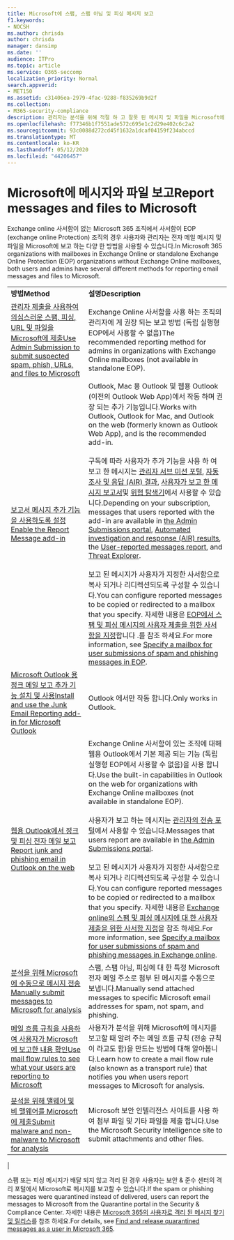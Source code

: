 ```yaml
---
title: Microsoft에 스팸, 스팸 아님 및 피싱 메시지 보고
f1.keywords:
- NOCSH
ms.author: chrisda
author: chrisda
manager: dansimp
ms.date: ''
audience: ITPro
ms.topic: article
ms.service: O365-seccomp
localization_priority: Normal
search.appverid:
- MET150
ms.assetid: c31406ea-2979-4fac-9288-f835269b9d2f
ms.collection:
- M365-security-compliance
description: 관리자는 분석을 위해 적절 하 고 잘못 된 메시지 및 파일을 Microsoft에 보고 하는 다양 한 방법에 대해 알아볼 수 있습니다.
ms.openlocfilehash: f77346b1f7551ade572c695e1c2d29e402c6c2a2
ms.sourcegitcommit: 93c0088d272cd45f1632a1dcaf04159f234abccd
ms.translationtype: MT
ms.contentlocale: ko-KR
ms.lasthandoff: 05/12/2020
ms.locfileid: "44206457"
---
```

# <a name="report-messages-and-files-to-microsoft"></a><span data-ttu-id="58de2-103">Microsoft에 메시지와 파일 보고</span><span class="sxs-lookup"><span data-stu-id="58de2-103">Report messages and files to Microsoft</span></span>

<span data-ttu-id="58de2-104">Exchange online 사서함이 없는 Microsoft 365 조직에서 사서함이 EOP (exchange online Protection) 조직의 경우 사용자와 관리자는 전자 메일 메시지 및 파일을 Microsoft에 보고 하는 다양 한 방법을 사용할 수 있습니다.</span><span class="sxs-lookup"><span data-stu-id="58de2-104">In Microsoft 365 organizations with mailboxes in Exchange Online or standalone Exchange Online Protection (EOP) organizations without Exchange Online mailboxes, both users and admins have several different methods for reporting email messages and files to Microsoft.</span></span>

|||
|---|---|
|<span data-ttu-id="58de2-105">**방법**</span><span class="sxs-lookup"><span data-stu-id="58de2-105">**Method**</span></span>|<span data-ttu-id="58de2-106">**설명**</span><span class="sxs-lookup"><span data-stu-id="58de2-106">**Description**</span></span>|
|[<span data-ttu-id="58de2-107">관리자 제출을 사용하여 의심스러운 스팸, 피싱, URL 및 파일을 Microsoft에 제출</span><span class="sxs-lookup"><span data-stu-id="58de2-107">Use Admin Submission to submit suspected spam, phish, URLs, and files to Microsoft</span></span>](admin-submission.md)|<span data-ttu-id="58de2-108">Exchange Online 사서함을 사용 하는 조직의 관리자에 게 권장 되는 보고 방법 (독립 실행형 EOP에서 사용할 수 없음)</span><span class="sxs-lookup"><span data-stu-id="58de2-108">The recommended reporting method for admins in organizations with Exchange Online mailboxes (not available in standalone EOP).</span></span>|
|[<span data-ttu-id="58de2-109">보고서 메시지 추가 기능을 사용하도록 설정</span><span class="sxs-lookup"><span data-stu-id="58de2-109">Enable the Report Message add-in</span></span>](enable-the-report-message-add-in.md)|<span data-ttu-id="58de2-110">Outlook, Mac 용 Outlook 및 웹용 Outlook (이전의 Outlook Web App)에서 작동 하며 권장 되는 추가 기능입니다.</span><span class="sxs-lookup"><span data-stu-id="58de2-110">Works with Outlook, Outlook for Mac, and Outlook on the web (formerly known as Outlook Web App), and is the recommended add-in.</span></span> <br/><br/> <span data-ttu-id="58de2-111">구독에 따라 사용자가 추가 기능을 사용 하 여 보고 한 메시지는 [관리자 서브 미션 포털](admin-submission.md), [자동 조사 및 응답 (AIR) 결과](air-view-investigation-results.md), [사용자가 보고 한 메시지 보고서](view-email-security-reports.md#user-reported-messages-report)및 [위협 탐색기](threat-explorer-views.md#email--submissions)에서 사용할 수 있습니다.</span><span class="sxs-lookup"><span data-stu-id="58de2-111">Depending on your subscription, messages that users reported with the add-in are available in [the Admin Submissions portal](admin-submission.md), [Automated investigation and response (AIR) results](air-view-investigation-results.md), the [User-reported messages report](view-email-security-reports.md#user-reported-messages-report), and [Threat Explorer](threat-explorer-views.md#email--submissions).</span></span> <br/><br/> <span data-ttu-id="58de2-112">보고 된 메시지가 사용자가 지정한 사서함으로 복사 되거나 리디렉션되도록 구성할 수 있습니다.</span><span class="sxs-lookup"><span data-stu-id="58de2-112">You can configure reported messages to be copied or redirected to a mailbox that you specify.</span></span> <span data-ttu-id="58de2-113">자세한 내용은 [EOP에서 스팸 및 피싱 메시지의 사용자 제출을 위한 사서함을 지정](user-submission.md)합니다 .를 참조 하세요.</span><span class="sxs-lookup"><span data-stu-id="58de2-113">For more information, see [Specify a mailbox for user submissions of spam and phishing messages in EOP](user-submission.md).</span></span>|
|[<span data-ttu-id="58de2-114">Microsoft Outlook 용 정크 메일 보고 추가 기능 설치 및 사용</span><span class="sxs-lookup"><span data-stu-id="58de2-114">Install and use the Junk Email Reporting add-in for Microsoft Outlook</span></span>](junk-email-reporting-add-in-for-microsoft-outlook.md)|<span data-ttu-id="58de2-115">Outlook 에서만 작동 합니다.</span><span class="sxs-lookup"><span data-stu-id="58de2-115">Only works in Outlook.</span></span>|
|[<span data-ttu-id="58de2-116">웹용 Outlook에서 정크 및 피싱 전자 메일 보고</span><span class="sxs-lookup"><span data-stu-id="58de2-116">Report junk and phishing email in Outlook on the web</span></span>](report-junk-email-and-phishing-scams-in-outlook-on-the-web-eop.md)|<span data-ttu-id="58de2-117">Exchange Online 사서함이 있는 조직에 대해 웹용 Outlook에서 기본 제공 되는 기능 (독립 실행형 EOP에서 사용할 수 없음)을 사용 합니다.</span><span class="sxs-lookup"><span data-stu-id="58de2-117">Use the built-in capabilities in Outlook on the web for organizations with Exchange Online mailboxes (not available in standalone EOP).</span></span> <br/><br/> <span data-ttu-id="58de2-118">사용자가 보고 하는 메시지는 [관리자의 전송 포털](admin-submission.md)에서 사용할 수 있습니다.</span><span class="sxs-lookup"><span data-stu-id="58de2-118">Messages that users report are available in [the Admin Submissions portal](admin-submission.md).</span></span> <br/><br/> <span data-ttu-id="58de2-119">보고 된 메시지가 사용자가 지정한 사서함으로 복사 되거나 리디렉션되도록 구성할 수 있습니다.</span><span class="sxs-lookup"><span data-stu-id="58de2-119">You can configure reported messages to be copied or redirected to a mailbox that you specify.</span></span> <span data-ttu-id="58de2-120">자세한 내용은 [Exchange online의 스팸 및 피싱 메시지에 대 한 사용자 제출을 위한 사서함 지정](user-submission.md)을 참조 하세요.</span><span class="sxs-lookup"><span data-stu-id="58de2-120">For more information, see [Specify a mailbox for user submissions of spam and phishing messages in Exchange online](user-submission.md).</span></span>|
|[<span data-ttu-id="58de2-121">분석을 위해 Microsoft에 수동으로 메시지 전송</span><span class="sxs-lookup"><span data-stu-id="58de2-121">Manually submit messages to Microsoft for analysis</span></span>](submit-spam-non-spam-and-phishing-scam-messages-to-microsoft-for-analysis.md)|<span data-ttu-id="58de2-122">스팸, 스팸 아님, 피싱에 대 한 특정 Microsoft 전자 메일 주소로 첨부 된 메시지를 수동으로 보냅니다.</span><span class="sxs-lookup"><span data-stu-id="58de2-122">Manually send attached messages to specific Microsoft email addresses for spam, not spam, and phishing.</span></span>|
|[<span data-ttu-id="58de2-123">메일 흐름 규칙을 사용하여 사용자가 Microsoft에 보고한 내용 확인</span><span class="sxs-lookup"><span data-stu-id="58de2-123">Use mail flow rules to see what your users are reporting to Microsoft</span></span>](use-mail-flow-rules-to-see-what-your-users-are-reporting-to-microsoft.md)|<span data-ttu-id="58de2-124">사용자가 분석을 위해 Microsoft에 메시지를 보고할 때 알려 주는 메일 흐름 규칙 (전송 규칙이 라고도 함)을 만드는 방법에 대해 알아봅니다.</span><span class="sxs-lookup"><span data-stu-id="58de2-124">Learn how to create a mail flow rule (also known as a transport rule) that notifies you when users report messages to Microsoft for analysis.</span></span>|
|||
|[<span data-ttu-id="58de2-125">분석을 위해 맬웨어 및 비 맬웨어를 Microsoft에 제출</span><span class="sxs-lookup"><span data-stu-id="58de2-125">Submit malware and non-malware to Microsoft for analysis</span></span>](submitting-malware-and-non-malware-to-microsoft-for-analysis.md)|<span data-ttu-id="58de2-126">Microsoft 보안 인텔리전스 사이트를 사용 하 여 첨부 파일 및 기타 파일을 제출 합니다.</span><span class="sxs-lookup"><span data-stu-id="58de2-126">Use the Microsoft Security Intelligence site to submit attachments and other files.</span></span>|
|

<span data-ttu-id="58de2-127">스팸 또는 피싱 메시지가 배달 되지 않고 격리 된 경우 사용자는 보안 & 준수 센터의 격리 포털에서 Microsoft로 메시지를 보고할 수 있습니다.</span><span class="sxs-lookup"><span data-stu-id="58de2-127">If the spam or phishing messages were quarantined instead of delivered, users can report the messages to Microsoft from the Quarantine portal in the Security & Compliance Center.</span></span> <span data-ttu-id="58de2-128">자세한 내용은 [Microsoft 365의 사용자로 격리 된 메시지 찾기 및 릴리스](find-and-release-quarantined-messages-as-a-user.md)를 참조 하세요.</span><span class="sxs-lookup"><span data-stu-id="58de2-128">For details, see [Find and release quarantined messages as a user in Microsoft 365](find-and-release-quarantined-messages-as-a-user.md).</span></span>
